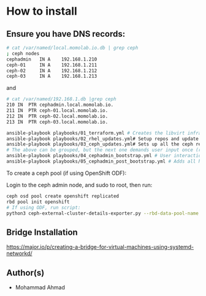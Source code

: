 # How to install

## Ensure you have DNS records:
```bash
# cat /var/named/local.momolab.io.db | grep ceph
; ceph nodes
cephadmin	IN A 	192.168.1.210
ceph-01		IN A 	192.168.1.211
ceph-02		IN A 	192.168.1.212
ceph-03		IN A 	192.168.1.213
```
and
```bash
# cat /var/named/192.168.1.db |grep ceph
210	IN 	PTR	cephadmin.local.momolab.io.
211	IN 	PTR	ceph-01.local.momolab.io.
212	IN 	PTR	ceph-02.local.momolab.io.
213	IN 	PTR	ceph-03.local.momolab.io.
```


```bash
ansible-playbook playbooks/01_terraform.yml # Creates the libvirt infrastructure
ansible-playbook playbooks/02_rhel_updates.yml# Setup repos and update OS
ansible-playbook playbooks/03_ceph_updates.yml# Sets up all the ceph repos, and installs software
# The above can be grouped, but the next one demands user input once (registry username and password.)
ansible-playbook playbooks/04_cephadmin_bootstrap.yml # User interaction required (enter your quay.io username and password) then it installs ceph
ansible-playbook playbooks/05_cephadmin_post_bootstrap.yml # Adds all hosts into the cluster and assigns roles

```

To create a ceph pool (if using OpenShift ODF):

Login to the ceph admin node, and sudo to root, then run:

```bash
ceph osd pool create openshift replicated
rbd pool init openshift
# If using ODF, run script:
python3 ceph-external-cluster-details-exporter.py --rbd-data-pool-name openshift
```

## Bridge Installation

https://major.io/p/creating-a-bridge-for-virtual-machines-using-systemd-networkd/




## Author(s)
  * Mohammad Ahmad 
